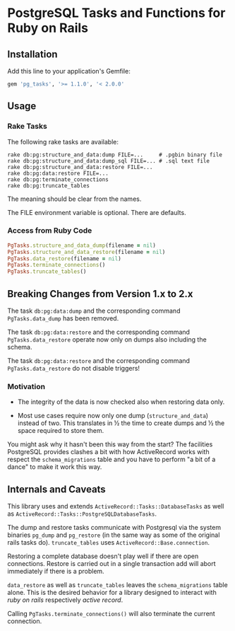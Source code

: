 PostgreSQL Tasks and Functions for Ruby on Rails
================================================

## Installation

Add this line to your application's Gemfile:

```ruby
gem 'pg_tasks', '>= 1.1.0', '< 2.0.0'
```

## Usage

### Rake Tasks

The following rake tasks are available:

```shell
rake db:pg:structure_and_data:dump FILE=...     # .pgbin binary file
rake db:pg:structure_and_data:dump_sql FILE=... # .sql text file
rake db:pg:structure_and_data:restore FILE=...
rake db:pg:data:restore FILE=...
rake db:pg:terminate_connections
rake db:pg:truncate_tables
```

The meaning should be clear from the names.

The FILE environment variable is optional. There are defaults.

### Access from Ruby Code

```ruby
PgTasks.structure_and_data_dump(filename = nil)
PgTasks.structure_and_data_restore(filename = nil)
PgTasks.data_restore(filename = nil)
PgTasks.terminate_connections()
PgTasks.truncate_tables()
```

## Breaking Changes from Version 1.x to 2.x

The task `db:pg:data:dump` and the corresponding command `PgTasks.data_dump`
has been removed.

The task `db:pg:data:restore` and the corresponding command
`PgTasks.data_restore` operate now only on dumps also including the schema.

The task `db:pg:data:restore` and the corresponding command
`PgTasks.data_restore` do not disable triggers!


### Motivation

* The integrity of the data is now checked also when restoring data only.

* Most use cases require now only one dump (`structure_and_data`) instead of
    two. This translates in ½ the time to create dumps and ½ the space required
    to store them.

You might ask why it hasn't been this way from the start? The facilities
PostgreSQL provides clashes a bit with how ActiveRecord works with respect the
`schema_migrations` table and you have to perform "a bit of a dance" to
make it work this way.


## Internals and Caveats

This library uses and extends `ActiveRecord::Tasks::DatabaseTasks` as well as
`ActiveRecord::Tasks::PostgreSQLDatabaseTasks`.

The dump and restore tasks communicate with Postgresql via the system binaries
`pg_dump` and `pg_restore` (in the same way as some of the original rails tasks
do). `truncate_tables` uses `ActiveRecord::Base.connection`.

Restoring a complete database doesn't play well if there are open connections.
Restore is carried out in a single transaction add will abort immediately if
there is a problem.

`data_restore` as well as `truncate_tables` leaves the `schema_migrations` table
alone. This is the desired behavior for a library designed to interact with
*ruby on rails* respectively *active record*.

Calling `PgTasks.terminate_connections()` will also terminate the current
connection.

